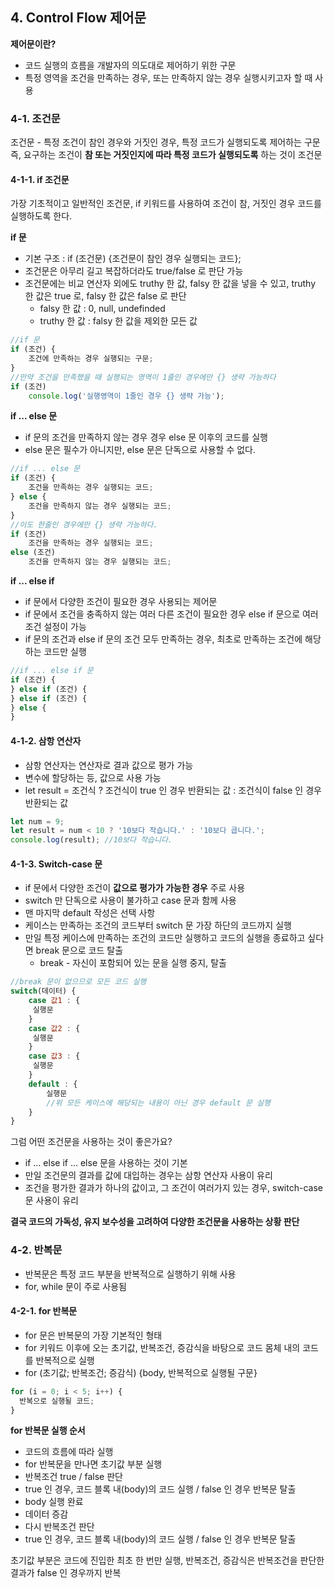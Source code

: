 ## 4. Control Flow 제어문
**제어문이란?**
- 코드 실행의 흐름을 개발자의 의도대로 제어하기 위한 구문
- 특정 영역을 조건을 만족하는 경우, 또는 만족하지 않는 경우 실행시키고자 할 때 사용

### 4-1. 조건문
조건문 - 특정 조건이 참인 경우와 거짓인 경우, 특정 코드가 실행되도록 제어하는 구문
즉, 요구하는 조건이 **참 또는 거짓인지에 따라 특정 코드가 실행되도록** 하는 것이 조건문

#### 4-1-1. if 조건문
가장 기초적이고 일반적인 조건문, if 키워드를 사용하여 조건이 참, 거짓인 경우 코드를 실행하도록 한다.

**if 문**
- 기본 구조 : if (조건문) {조건문이 참인 경우 실행되는 코드};
- 조건문은 아무리 길고 복잡하더라도 true/false 로 판단 가능
- 조건문에는 비교 연산자 외에도 truthy 한 값, falsy 한 값을 넣을 수 있고, truthy 한 값은 true 로, falsy 한 값은 false 로 판단
  - falsy 한 값 : 0, null, undefinded
  - truthy 한 값 : falsy 한 값을 제외한 모든 값

```javascript
//if 문
if (조건) {
	조건에 만족하는 경우 실행되는 구문;
}
//만약 조건을 만족했을 때 실행되는 영역이 1줄인 경우에만 {} 생략 가능하다
if (조건) 
	console.log('실행영역이 1줄인 경우 {} 생략 가능');
```

**if ... else 문**
- if 문의 조건을 만족하지 않는 경우 경우 else 문 이후의 코드를 실행
- else 문은 필수가 아니지만, else 문은 단독으로 사용할 수 없다.

```javascript
//if ... else 문
if (조건) {
	조건을 만족하는 경우 실행되는 코드;
} else {
	조건을 만족하지 않는 경우 실행되는 코드;
}
//이도 한줄인 경우에만 {} 생략 가능하다.
if (조건) 
	조건을 만족하는 경우 실행되는 코드;
else (조건)
	조건을 만족하지 않는 경우 실행되는 코드;
```

**if ... else if**
- if 문에서 다양한 조건이 필요한 경우 사용되는 제어문
- if 문에서 조건을 충족하지 않는 여러 다른 조건이 필요한 경우 else if 문으로 여러 조건 설정이 가능
- if 문의 조건과 else if 문의 조건 모두 만족하는 경우, 최초로 만족하는 조건에 해당하는 코드만 실행

```javascript
//if ... else if 문
if (조건) {
} else if (조건) {
} else if (조건) {
} else {
}
```

#### 4-1-2. 삼항 연산자
- 삼항 연산자는 연산자로 결과 값으로 평가 가능
- 변수에 할당하는 등, 값으로 사용 가능
- let result = 조건식 ? 조건식이 true 인 경우 반환되는 값 : 조건식이 false 인 경우 반환되는 값

```javascript
let num = 9;
let result = num < 10 ? '10보다 작습니다.' : '10보다 큽니다.';
console.log(result); //10보다 작습니다.
```

#### 4-1-3. Switch-case 문
- if 문에서 다양한 조건이 **값으로 평가가 가능한 경우** 주로 사용
- switch 만 단독으로 사용이 불가하고 case 문과 함께 사용
- 맨 마지막 default 작성은 선택 사항
- 케이스는 만족하는 조건의 코드부터 switch 문 가장 하단의 코드까지 실행
- 만일 특정 케이스에 만족하는 조건의 코드만 실행하고 코드의 실행을 종료하고 싶다면 break 문으로 코드 탈출
  - break - 자신이 포함되어 있는 문을 실행 중지, 탈출

```javascript
//break 문이 없으므로 모든 코드 실행
switch(데이터) {
	case 값1 : {
	 실행문
	}
	case 값2 : {
	 실행문
	}
	case 값3 : {
	 실행문
	}
	default : {
		실행문
		//위 모든 케이스에 해당되는 내용이 아닌 경우 default 문 실행
	}
}
```

그럼 어떤 조건문을 사용하는 것이 좋은가요?
- if ... else if ... else 문을 사용하는 것이 기본
- 만일 조건문의 결과를 값에 대입하는 경우는 삼항 연산자 사용이 유리
- 조건을 평가한 결과가 하나의 값이고, 그 조건이 여러가지 있는 경우, switch-case 문 사용이 유리

**결국 코드의 가독성, 유지 보수성을 고려하여 다양한 조건문을 사용하는 상황 판단**

### 4-2. 반복문
- 반복문은 특정 코드 부분을 반복적으로 실행하기 위해 사용
- for, while 문이 주로 사용됨

#### 4-2-1. for 반복문
- for 문은 반복문의 가장 기본적인 형태
- for 키워드 이후에 오는 초기값, 반복조건, 증감식을 바탕으로 코드 몸체 내의 코드를 반복적으로 실행
- for (초기값; 반복조건; 증감식) {body, 반복적으로 실행될 구문}

```javascript
for (i = 0; i < 5; i++) {
  반복으로 실행될 코드;
}
```

**for 반복문 실행 순서**
- 코드의 흐름에 따라 실행
- for 반복문을 만나면 초기값 부분 실행
- 반복조건 true / false 판단
- true 인 경우, 코드 블록 내(body)의 코드 실행 / false 인 경우 반복문 탈출
- body 실행 완료
- 데이터 증감
- 다시 반복조건 판단
- true 인 경우, 코드 블록 내(body)의 코드 실행 / false 인 경우 반복문 탈출

초기값 부분은 코드에 진입한 최초 한 번만 실행, 반복조건, 증감식은 반복조건을 판단한 결과가 false 인 경우까지 반복
